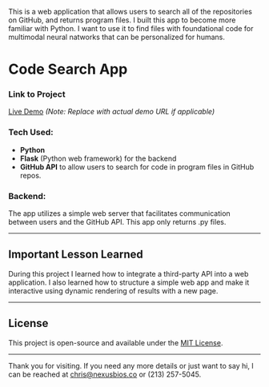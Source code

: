 This is a web application that allows users to search all of the repositories on GitHub, and returns program files. I built this app to become more familiar with Python. I want to use it to find 
files with foundational code for multimodal neural natworks that can be personalized for humans.
# Code Search App

### Link to Project

[Live Demo](http://recruiters-love-seeing-live-demos.com/) *(Note: Replace with actual demo URL if applicable)*

### Tech Used:
- **Python**
- **Flask** (Python web framework) for the backend
- **GitHub API** to allow users to search for code in program files in GitHub repos.

### Backend:
The app utilizes a simple web server that facilitates communication between users and the GitHub API. This app only returns .py files.

---

## Important Lesson Learned

During this project I learned how to integrate a third-party API into a web application. I also learned how to structure a simple web app and make it interactive using dynamic rendering of results with a new page.

---

## License

This project is open-source and available under the [MIT License](LICENSE).

---

Thank you for visiting. If you need any more details or just want to say hi, I can be reached at chris@nexusbios.co or (213) 257-5045.
